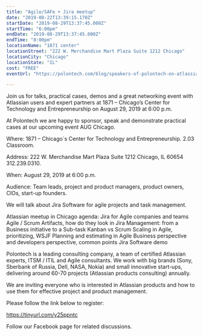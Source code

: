 ```yaml
---
title: "Agile/SAFe + Jira meetup"
date: "2019-08-22T13:39:15.170Z"
startDate: "2019-08-29T13:37:45.000Z"
startTime: "6:00pm"
endDate: "2019-08-29T13:37:45.000Z"
endTime: "8:00pm"
locationName: "1871 center"
locationStreet: "222 W. Merchandise Mart Plaza Suite 1212 Chicago"
locationCity: "Chicago"
locationState: "IL"
cost: "FREE"
eventUrl: "https://polontech.com/blog/speakers-of-polontech-on-atlassian-user-group-chicago-meetup/"

---
```


Join us for talks, practical cases, demos and a great networking event with Atlassian users and expert partners at 1871 – Chicago’s Center for Technology and Entrepreneurship on August 29, 2019 at 6:00 p.m.

 

 



At Polontech we are happy to sponsor, speak and demonstrate practical cases at our upcoming event AUG Chicago.

Where: 1871 – Chicago`s Center for Technology and Entrepreneurship. 2.03 Classroom.

Address: 222 W. Merchandise Mart Plaza Suite 1212 Chicago, IL 60654 312.239.0310.

When: August 29, 2019 at 6:00 p.m.

Audience: Team leads, project and product managers, product owners,  CIOs, start-up founders.

We will talk about Jira Software for agile projects and task management.

Atlassian meetup in Chicago agenda:
Jira for Agile companies and teams
Agile / Scrum Artifacts, how do they look in Jira
Management: from a Business initiative to a Sub-task
Kanban vs Scrum
Scaling in Agile, prioritizing, WSJF
Planning and estimating in Agile
Business perspective and developers perspective, common points
Jira Software demo
 

Polontech is a leading consulting company,  a team of certified Atlassian experts, ITSM / ITIL and Agile consultants. We work with big brands (Sony, Sberbank of Russia, Dell, NASA, Nokia) and small innovative start-ups, delivering around 60-70 projects (Atlassian products consulting) annually.

We are inviting everyone who is interested in Atlassian products and how to use them for effective project and product management.

Please follow the link below to register:

https://tinyurl.com/y25ppntc

Follow our Facebook page for related discussions.

